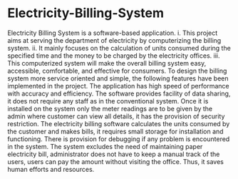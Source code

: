 # Electricity-Billing-System
Electricity Billing System is a software-based application.
i. This project aims at serving the department of electricity by
computerizing the billing system.
ii. It mainly focuses on the calculation of units consumed during
the specified time and the money to be charged by the
electricity offices.
iii. This computerized system will make the overall billing system
easy, accessible, comfortable, and effective for consumers.
To design the billing system more service oriented and simple, the
following features have been implemented in the project. The
application has high speed of performance with accuracy and
efficiency.
The software provides facility of data sharing, it does not require
any staff as in the conventional system. Once it is installed on the
system only the meter readings are to be given by the admin where
customer can view all details, it has the provision of security
restriction.
The electricity billing software calculates the units consumed by
the customer and makes bills, it requires small storage for installation
and functioning. There is provision for debugging if any problem is
encountered in the system.
The system excludes the need of maintaining paper electricity bill,
administrator does not have to keep a manual track of the users, users
can pay the amount without visiting the office. Thus, it saves human
efforts and resources.
